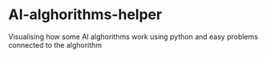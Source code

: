 # AI-alghorithms-helper
Visualising how some AI alghorithms work using python and easy problems connected to the alghorithm
